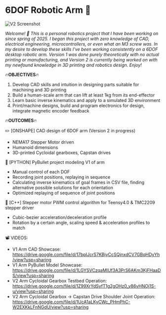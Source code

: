 # 6DOF Robotic Arm 🦾
![V2 Screenshot](/cad_v2/"cycloid-capstan_transmission.png")

*Welcome! 👋 This is a personal robotics project that I have been working on since spring of 2025. I began this project with zero knowledge of CAD, electrical engineering, microcontrollers, or even what an M3 screw was. In my desire to develop these skills I've been working consistently on a 6DOF desktop robotic arm. Version 1 was done purely theoretically with no actual printing or manufacturing, and Version 2 is currently being worked on with my newfound knowledge in 3D printing and robotics design. Enjoy!*

🔥**OBJECTIVES**🔥

1) Develop CAD skills and intuition in designing parts suitable for machining and 3D printing
2) Build a human-scale arm that can lift at least 1kg from its end-effector
3) Learn basic inverse kinematics and apply to a simulated 3D environment
4) Print/machine designs, build and program electronics for design, integrate magnetic encoder feedback

🔥**OUTCOMES**🔥

✏️ [ONSHAPE] CAD design of 6DOF arm (Version 2 in progress)
   - NEMA17 Stepper Motor driven
   - Humanoid dimensions
   - 3D-printed Cycloidal gearboxes, Capstan drives

🐍 [PYTHON] PyBullet project modeling V1 of arm
   - Manual control of each DOF
   - Recording joint positions, replaying in sequence
   - Calculating inverse kinematics of goal frames in CSV file, finding alternative possible solutions for each orientation
   - Optimized replaying of sequence of joint positions

🔌 [C++] Stepper motor PWM control algorithm for Teensy4.0 & TMC2209 stepper driver
   - Cubic-bezier acceleration/deceleration profile
   - Rotation by a certain angle, scaling speed & acceleration profiles to match
   
📽️ VIDEOS:
   - V1 Arm CAD Showcase: https://drive.google.com/file/d/17bpIJcrS7KBjyCcSQjnxdCV7GBqHDyYh/view?usp=sharing
   - V1 Arm PyBullet Model Showcase: https://drive.google.com/file/d/1LGYSVCzqaMIUf3A3PrS6AKm3KjFHaaDS/view?usp=sharing
   - V2 Arm Cycloidal Gearbox Testbed Operation: https://drive.google.com/file/d/1Z99XrYdSyfT1g2gOHz0_v86vHNOj1S-u/view?usp=sharing
   - V2 Arm Cycloidal Gearbox -> Capstan Drive Shoulder Joint Operation: https://drive.google.com/file/d/1UcA1aLKyCWc_PHmPhC-W2EXKkLFnNGdU/view?usp=sharing
